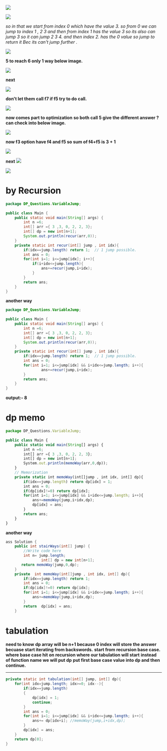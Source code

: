 
![](https://i.imgur.com/JoFkxEx.png)




![](https://i.imgur.com/QZd94DW.png)




*so in that we start from index 0 which have the value 3. so from 0 we can jump to index 1 , 2 3 and then from index 1 has the value 3 so its also can jump 3 so it can jump 2 3 4. and then index 2. has the 0 value so jump to return it Bec its can't jump further .*



![](https://i.imgur.com/SmcmAiB.png)

**5 to reach 6 only 1 way below image.** 

![](https://i.imgur.com/ldOEExS.png)



**next**

![](https://i.imgur.com/Ka658KO.png)



**don't let them call f7 if f5 try to do call.**

![](https://i.imgur.com/QfJGoq8.png)



**now comes part to optimization**
**so both call 5 give the different answer ? can check into below image.**

![](https://i.imgur.com/Wt8qOeL.png)


**now f3 option have f4 and f5 so sum of f4+f5 is 3 + 1**

![](https://i.imgur.com/dPq4lmF.png)



**next**
![](https://i.imgur.com/aqfar9i.png)






![](https://i.imgur.com/SbF28Yr.png)





# by Recursion

```java
package DP_Questions.VariableJump;  
  
public class Main {  
    public static void main(String[] args) {  
        int n =6;  
        int[] arr ={ 3 ,3, 0, 2, 2, 3};  
        int[] dp = new int[n+1];  
        System.out.println(recur(arr,0));  
    }  
    private static int recur(int[] jump , int idx){  
        if(idx==jump.length) return 1;  // 1 jump possible.  
        int ans = 0;  
        for(int i=1; i<=jump[idx]; i++){  
            if(i+idx<=jump.length){  
                ans+=recur(jump,i+idx);  
            }  
        }  
        return ans;  
    }  
}
```

**another way**

```java
package DP_Questions.VariableJump;  
  
public class Main {  
    public static void main(String[] args) {  
        int n =6;  
        int[] arr ={ 3 ,3, 0, 2, 2, 3};  
        int[] dp = new int[n+1];  
        System.out.println(recur(arr,0));  
    }  
    private static int recur(int[] jump , int idx){  
        if(idx==jump.length) return 1;  // 1 jump possible.  
        int ans = 0;  
        for(int i=1; i<=jump[idx] && i+idx<=jump.length; i++){  
                ans+=recur(jump,i+idx);  
        }  
        return ans;  
    }  
}
```

**output:- 8**


# dp memo

```js
package DP_Questions.VariableJump;  
  
public class Main {  
    public static void main(String[] args) {  
        int n =6;  
        int[] arr ={ 3 ,3, 0, 2, 2, 3};  
        int[] dp = new int[n+1];  
        System.out.println(memoWay(arr,0,dp));  
    }  
    // Memorization  
    private static int memoWay(int[]jump , int idx, int[] dp){  
        if(idx==jump.length) return dp[idx] = 1;  
        int ans = 0;  
        if(dp[idx]!=0) return dp[idx];  
        for(int i=1; i<=jump[idx] && i+idx<=jump.length; i++){  
            ans+=memoWay(jump,i+idx,dp);  
            dp[idx] = ans;  
        }  
        return ans;  
    }  
}
```

**another way**

```java
ass Solution {
    public int stairWays(int[] jump) {
        //Write code here
		int n= jump.length;
		        int[] dp = new int[n+1];
       return memoWay(jump,0,dp);
    }
	private  int memoWay(int[]jump , int idx, int[] dp){
        if(idx==jump.length) return 1;
        int ans = 0;
        if(dp[idx]!=0) return dp[idx];
        for(int i=1; i<=jump[idx] && i+idx<=jump.length; i++){
            ans+=memoWay(jump,i+idx,dp);
        }
        return  dp[idx] = ans;
    }
```


# tabulation
**need to know**
**dp array will be n+1 because 0 index will store the answer becuase start iterating from backswords.**
**start from recursion base case. where base case hit on recursion where our tabulation will start**
**instead of function name we  will put dp**
**put first base case value into dp and then continue.**

****
```java
private static int tabulation(int[] jump, int[] dp){  
    for(int idx=jump.length; idx>=0; idx--){  
        if(idx==jump.length)  
        {  
            dp[idx] = 1;  
            continue;  
        }  
        int ans = 0;  
        for(int i=1; i<=jump[idx] && i+idx<=jump.length; i++){  
            ans+= dp[idx+i]; //memoWay(jump,i+idx,dp);  
        }  
        dp[idx] = ans;  
    }  
    return dp[0];  
}
```